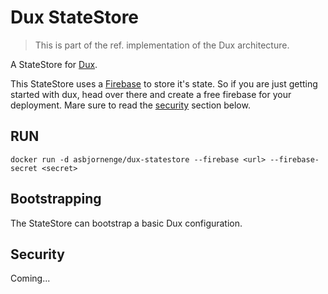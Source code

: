 # Dux StateStore

>This is part of the ref. implementation of the Dux architecture.

A StateStore for [Dux](https://github.com/asbjornenge/dux).  

This StateStore uses a [Firebase](https://www.firebase.com/) to store it's state. So if you are just getting started with dux, head over there and create a free firebase for your deployment. Mare sure to read the [security](#security) section below.

## RUN

    docker run -d asbjornenge/dux-statestore --firebase <url> --firebase-secret <secret>

## Bootstrapping

The StateStore can bootstrap a basic Dux configuration.

## Security

Coming...
